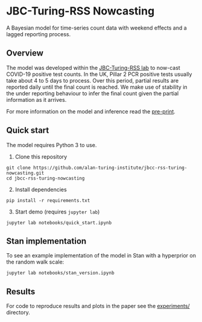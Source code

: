 
# JBC-Turing-RSS Nowcasting

A Bayesian model for time-series count data with weekend effects and a lagged reporting process.  

## Overview

The model was developed within the [JBC-Turing-RSS lab](https://www.turing.ac.uk/research/research-projects/providing-independent-research-leadership-joint-biosecurity-centre) to now-cast COVID-19 positive test counts. In the UK, Pillar 2 PCR positive tests usually take about 4 to 5 days to process. Over this period, partial results are reported daily until the final count is reached. We make use of stability in the under reporting behaviour to infer the final count given the partial information as it arrives.

For more information on the model and inference read the [pre-print](https://arxiv.org/abs/2103.12661).

<!-- EXAMPLE PLOT HERE -->

## Quick start

The model requires Python 3 to use.

1. Clone this repository

```{bash}
git clone https://github.com/alan-turing-institute/jbcc-rss-turing-nowcasting.git
cd jbcc-rss-turing-nowcasting
```

2. Install dependencies

```{bash}
pip install -r requirements.txt
```

3. Start demo (requires `jupyter lab`)

```{bash}
jupyter lab notebooks/quick_start.ipynb
```

## Stan implementation

To see an example implementation of the model in Stan with a hyperprior on the random walk scale:

```{bash}
jupyter lab notebooks/stan_version.ipynb
```

## Results

For code to reproduce results and plots in the paper see the [experiments/](experiments/) directory.
